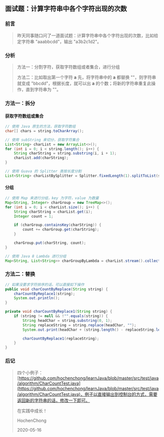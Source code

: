 ## 面试题：计算字符串中各个字符出现的次数

### 前言

> 昨天同事随口问了一道面试题：计算字符串中各个字符出现的次数，比如给定字符串 "aaabbcdd"，输出 "a3b2c1d2"。

### 分析

> 方法一：分割字符，获取字符数组或者集合，进行分组
>
> 方法二：比如取出第一个字符 **a** 先，将字符串中的 **a** 都替换 ""，则字符串就变成 "bbcdd"，根据长度，就可以出 **a** 的个数；将新的字符串重复此操作，直到字符串为 ""。

### 方法一：拆分

#### 获取字符数组或集合

```java
// 使用 Java 原生的方法，获取字符数组
char[] chars = string.toCharArray();

// 使用 subString 来切分，获取字符集合
List<String> charList = new ArrayList<>();
for (int i = 0; i < string.length(); i++) {
    String charString = string.substring(i, i + 1);
    charList.add(charString);
}

// 使用 Guava 的 Splitter 类按长度分割
List<String> charListBySplitter = Splitter.fixedLength(1).splitToList(string);
```

#### 分组

```java
// 使用 Map 来进行分组，key 为字符，value 为数量
Map<String, Integer> charGroup = new TreeMap<>();
for (int i = 0; i < charList.size(); i++) {
    String charString = charList.get(i);
    Integer count = 1;

    if (charGroup.containsKey(charString)) {
        count += charGroup.get(charString);
    }

    charGroup.put(charString, count);
}

// 使用 Java 8 Lambda 进行分组
Map<String, List<String>> charGroupByLambda = charList.stream().collect(Collectors.groupingBy(s -> s));
```

### 方法二：替换

```java
// 如果没要求字符排序的话，可以直接如下操作
public void charCountByReplace(String string) {
    charCountByReplace1(string);
    System.out.println();
}

private void charCountByReplace1(String string) {
    if (string != null && !"".equals(string)) {
        String headChar = string.substring(0, 1);
        String replaceString = string.replace(headChar, "");
        System.out.print(headChar + (string.length() - replaceString.length()));

        charCountByReplace1(replaceString);
    }
}
```

### 后记

> 四个小例子：[https://github.com/hochenchong/learnJava/blob/master/src/test/java/algorithm/CharCountTest.java](https://github.com/hochenchong/learnJava/blob/master/src/test/java/algorithm/CharCountTest.java)，例子以直接输出到控制台的方式，需要返回新的字符串的话，修改一下即可。
>
> 在实践中成长！
>
> HochenChong
>
> 2020-05-16



